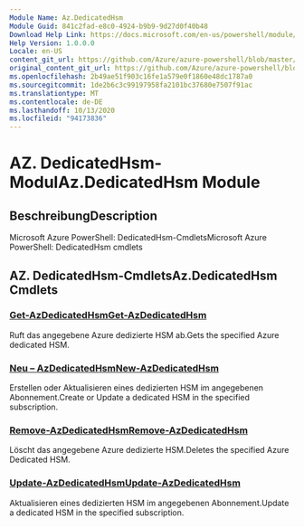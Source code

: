 ```yaml
---
Module Name: Az.DedicatedHsm
Module Guid: 841c2fad-e8c0-4924-b9b9-9d27d0f40b48
Download Help Link: https://docs.microsoft.com/en-us/powershell/module/az.dedicatedhsm
Help Version: 1.0.0.0
Locale: en-US
content_git_url: https://github.com/Azure/azure-powershell/blob/master/src/DedicatedHsm/help/Az.DedicatedHsm.md
original_content_git_url: https://github.com/Azure/azure-powershell/blob/master/src/DedicatedHsm/help/Az.DedicatedHsm.md
ms.openlocfilehash: 2b49ae51f903c16fe1a579e0f1860e48dc1787a0
ms.sourcegitcommit: 1de2b6c3c99197958fa2101bc37680e7507f91ac
ms.translationtype: MT
ms.contentlocale: de-DE
ms.lasthandoff: 10/13/2020
ms.locfileid: "94173836"
---
```

# <span data-ttu-id="73e2f-101">AZ. DedicatedHsm-Modul</span><span class="sxs-lookup"><span data-stu-id="73e2f-101">Az.DedicatedHsm Module</span></span>
## <span data-ttu-id="73e2f-102">Beschreibung</span><span class="sxs-lookup"><span data-stu-id="73e2f-102">Description</span></span>
<span data-ttu-id="73e2f-103">Microsoft Azure PowerShell: DedicatedHsm-Cmdlets</span><span class="sxs-lookup"><span data-stu-id="73e2f-103">Microsoft Azure PowerShell: DedicatedHsm cmdlets</span></span>

## <span data-ttu-id="73e2f-104">AZ. DedicatedHsm-Cmdlets</span><span class="sxs-lookup"><span data-stu-id="73e2f-104">Az.DedicatedHsm Cmdlets</span></span>
### [<span data-ttu-id="73e2f-105">Get-AzDedicatedHsm</span><span class="sxs-lookup"><span data-stu-id="73e2f-105">Get-AzDedicatedHsm</span></span>](Get-AzDedicatedHsm.md)
<span data-ttu-id="73e2f-106">Ruft das angegebene Azure dedizierte HSM ab.</span><span class="sxs-lookup"><span data-stu-id="73e2f-106">Gets the specified Azure dedicated HSM.</span></span>

### [<span data-ttu-id="73e2f-107">Neu – AzDedicatedHsm</span><span class="sxs-lookup"><span data-stu-id="73e2f-107">New-AzDedicatedHsm</span></span>](New-AzDedicatedHsm.md)
<span data-ttu-id="73e2f-108">Erstellen oder Aktualisieren eines dedizierten HSM im angegebenen Abonnement.</span><span class="sxs-lookup"><span data-stu-id="73e2f-108">Create or Update a dedicated HSM in the specified subscription.</span></span>

### [<span data-ttu-id="73e2f-109">Remove-AzDedicatedHsm</span><span class="sxs-lookup"><span data-stu-id="73e2f-109">Remove-AzDedicatedHsm</span></span>](Remove-AzDedicatedHsm.md)
<span data-ttu-id="73e2f-110">Löscht das angegebene Azure dedizierte HSM.</span><span class="sxs-lookup"><span data-stu-id="73e2f-110">Deletes the specified Azure Dedicated HSM.</span></span>

### [<span data-ttu-id="73e2f-111">Update-AzDedicatedHsm</span><span class="sxs-lookup"><span data-stu-id="73e2f-111">Update-AzDedicatedHsm</span></span>](Update-AzDedicatedHsm.md)
<span data-ttu-id="73e2f-112">Aktualisieren eines dedizierten HSM im angegebenen Abonnement.</span><span class="sxs-lookup"><span data-stu-id="73e2f-112">Update a dedicated HSM in the specified subscription.</span></span>

